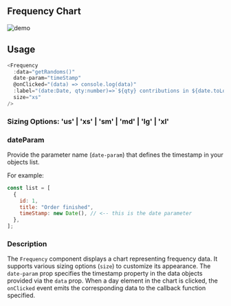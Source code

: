 ## Frequency Chart

![demo](https://s10.gifyu.com/images/SrC5R.png)

## Usage

```js
<Frequency
  :data="getRandoms()"
  date-param="timeStamp"
  @onClicked="(data) => console.log(data)"
  :label="(date:Date, qty:number)=>`${qty} contributions in ${date.toLocaleDateString()}`"
  size="xs"
/>
```

### Sizing Options: 'us' | 'xs' | 'sm' | 'md' | 'lg' | 'xl'

### dateParam

Provide the parameter name (`date-param`) that defines the timestamp in your objects list.

For example:

```js
const list = [
  {
    id: 1,
    title: "Order finished",
    timeStamp: new Date(), // <-- this is the date parameter
  },
];
```

### Description

The `Frequency` component displays a chart representing frequency data. It supports various sizing options (`size`) to customize its appearance. The `date-param` prop specifies the timestamp property in the data objects provided via the `data` prop. When a day element in the chart is clicked, the `onClicked` event emits the corresponding data to the callback function specified.
